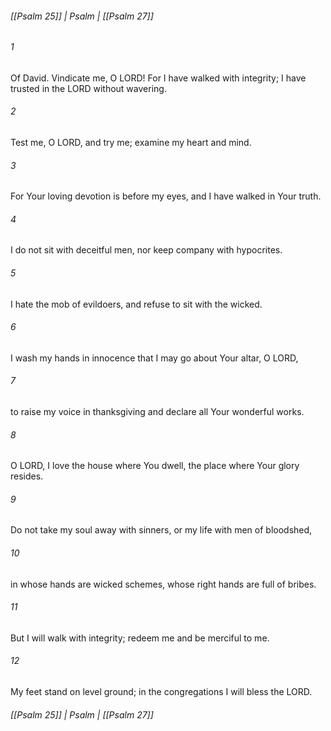 ###### [[Psalm 25]] | Psalm | [[Psalm 27]]

###### 1
Of David. Vindicate me, O LORD! For I have walked with integrity; I have trusted in the LORD without wavering.
###### 2
Test me, O LORD, and try me; examine my heart and mind.
###### 3
For Your loving devotion is before my eyes, and I have walked in Your truth.
###### 4
I do not sit with deceitful men, nor keep company with hypocrites.
###### 5
I hate the mob of evildoers, and refuse to sit with the wicked.
###### 6
I wash my hands in innocence that I may go about Your altar, O LORD,
###### 7
to raise my voice in thanksgiving and declare all Your wonderful works.
###### 8
O LORD, I love the house where You dwell, the place where Your glory resides.
###### 9
Do not take my soul away with sinners, or my life with men of bloodshed,
###### 10
in whose hands are wicked schemes, whose right hands are full of bribes.
###### 11
But I will walk with integrity; redeem me and be merciful to me.
###### 12
My feet stand on level ground; in the congregations I will bless the LORD.

###### [[Psalm 25]] | Psalm | [[Psalm 27]]
